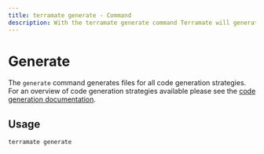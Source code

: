 ```yaml
---
title: terramate generate - Command
description: With the terramate generate command Terramate will generate all files.
---
```


# Generate

The `generate` command generates files for all code generation strategies. For an overview of code generation strategies available please see the [code generation documentation](../code-generation/index.md).

## Usage

`terramate generate`
